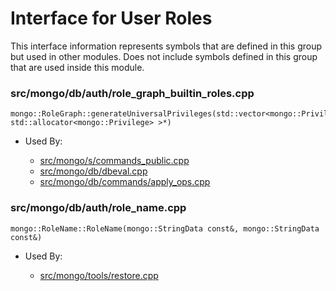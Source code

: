 
# Interface for User Roles
This interface information represents symbols that are defined in this group but used in other modules.  Does not include symbols defined in this group that are used inside this module.

### src/mongo/db/auth/role\_graph\_builtin\_roles.cpp

<div></div>

    mongo::RoleGraph::generateUniversalPrivileges(std::vector<mongo::Privilege, std::allocator<mongo::Privilege> >*)

- Used By:

    - [src/mongo/s/commands\_public.cpp](../../../../sharding/sharding\_uncategorized)
    - [src/mongo/db/dbeval.cpp](../../../../queries/database\_commands)
    - [src/mongo/db/commands/apply\_ops.cpp](../../../../queries/database\_commands)

### src/mongo/db/auth/role\_name.cpp

<div></div>

    mongo::RoleName::RoleName(mongo::StringData const&, mongo::StringData const&)

- Used By:

    - [src/mongo/tools/restore.cpp](../../../../tools/tools)
